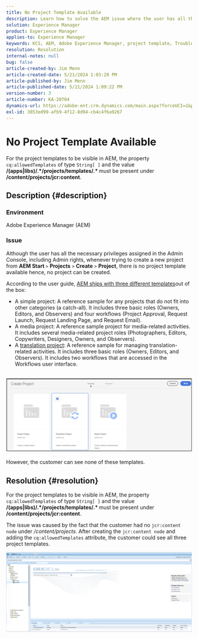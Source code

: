 ```yaml
---
title: No Project Template Available
description: Learn how to solve the AEM issue where the user has all the necessary privileges assigned in the Admin Console whenever trying to create a new project.
solution: Experience Manager
product: Experience Manager
applies-to: Experience Manager
keywords: KCS, AEM, Adobe Experience Manager, project template, Troubleshooting
resolution: Resolution
internal-notes: null
bug: false
article-created-by: Jim Menn
article-created-date: 5/21/2024 1:03:29 PM
article-published-by: Jim Menn
article-published-date: 5/21/2024 1:09:22 PM
version-number: 3
article-number: KA-20704
dynamics-url: https://adobe-ent.crm.dynamics.com/main.aspx?forceUCI=1&pagetype=entityrecord&etn=knowledgearticle&id=aab2c183-7217-ef11-9f8a-6045bd006268
exl-id: 3853ed99-afb9-4f12-8d94-cb4c4f6a9267
---
```

# No Project Template Available


For the project templates to be visible in AEM, the property `cq:allowedTemplates` of type `String[ ]` and the value <b>/(apps|libs)/.\*/projects/templates/.\* </b> must be present under <b>/content/projects/jcr:content</b>.

## Description {#description}


### Environment

Adobe Experience Manager (AEM)

### Issue

Although the user has all the necessary privileges assigned in the Admin Console, including Admin rights, whenever trying to create a new project from <b>AEM Start </b>`>`  <b>Projects</b> `>`  <b>Create</b> `>`  <b>Project</b>, there is no project template available hence, no project can be created.

According to the user guide, [AEM ships with three different templates](https://experienceleague.adobe.com/docs/experience-manager-cloud-service/content/sites/authoring/projects/overview.html?lang=en#project-templates)out of the box:

- A simple project: A reference sample for any projects that do not fit into other categories (a catch-all). It includes three basic roles (Owners, Editors, and Observers) and four workflows (Project Approval, Request Launch, Request Landing Page, and Request Email).
- A media project: A reference sample project for media-related activities. It includes several media-related project roles (Photographers, Editors, Copywriters, Designers, Owners, and Observers).
- A [translation project](https://experienceleague.adobe.com/docs/experience-manager-cloud-service/content/sites/administering/reusing-content/translation/overview.html?lang=en): A reference sample for managing translation-related activities. It includes three basic roles (Owners, Editors, and Observers). It includes two workflows that are accessed in the Workflows user interface.

<br>![](assets/___afb2c183-7217-ef11-9f8a-6045bd006268___.png)<br><br>
However, the customer can see none of these templates.


## Resolution {#resolution}


For the project templates to be visible in AEM, the property `cq:allowedTemplates` of type `String[ ]` and the value <b>/(apps|libs)/.\*/projects/templates/.\* </b> must be present under <b>/content/projects/jcr:content</b>.

The issue was caused by the fact that the customer had no `jcr:content node` under */content/projects*. After creating the `jcr:content node` and adding the `cq:allowedTemplates` attribute, the customer could see all three project templates.



![](assets/ef0af61b-2843-ed11-bba2-0022480866ad.png)
